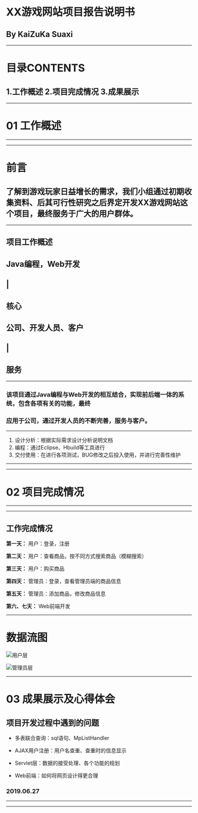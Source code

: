# XX游戏网站项目报告说明书

By KaiZuKa Suaxi 
---
---

# 目录CONTENTS
1.工作概述
2.项目完成情况
3.成果展示
---
---


#   01 工作概述
---
---

#           前言
## 了解到游戏玩家日益增长的需求，我们小组通过初期收集资料、后其可行性研究之后界定开发XX游戏网站这个项目，最终服务于广大的用户群体。
---

## 项目工作概述
## Java编程，Web开发 
##       |
##       核心

## 公司、开发人员、客户
##        |
##       服务
---

### 该项目通过Java编程与Web开发的相互结合，实现前后端一体的系统，包含各项有关的功能，最终
### 应用于公司，通过开发人员的不断完善，服务与客户。    
---
1. 设计分析：根据实际需求设计分析说明文档
2. 编程：通过Eclipse、Hbuild等工具进行
3. 交付使用：在进行各项测试，BUG修改之后投入使用，并进行完善性维护

---
---


#   02 项目完成情况
---
---

## 工作完成情况

**第一天：** 用户：登录，注册

**第二天：** 用户：查看商品，按不同方式搜索商品（模糊搜索）

**第三天：** 用户：购买商品

**第四天：** 管理员：登录，查看管理员端的商品信息

**第五天：** 管理员：添加商品，修改商品信息

**第六、七天：** Web前端开发

---

# 数据流图
![](/ProjectDemo/blob/master/WebContent/images/user.png "用户层")

![](/ProjectDemo/blob/master/WebContent/images/admin.png "管理员层")

---

#   03 成果展示及心得体会

## 项目开发过程中遇到的问题

+ 多表联合查询：sql语句、MpListHandler

+ AJAX用户注册：用户名查重、查重时的信息显示

+ Servlet层：数据的接受处理、各个功能的规划

+ Web前端：如何将网页设计得更合理

###                                                2019.06.27
---
---
